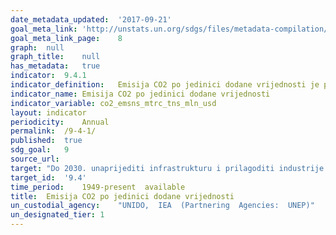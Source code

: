 ```yaml
---	
date_metadata_updated:	'2017-09-21'
goal_meta_link:	'http://unstats.un.org/sdgs/files/metadata-compilation/Metadata-Goal-9.pdf'
goal_meta_link_page:	8
graph:	null
graph_title:	null
has_metadata:	true
indicator:	9.4.1
indicator_definition:	Emisija CO2 po jedinici dodane vrijednosti je pokazatelj omjera između emisije ugljika i dodane vrijednosti. Emisija ugljika procjenjuje se iz podataka o potrošnji energije.
indicator_name:	Emisija CO2 po jedinici dodane vrijednosti
indicator_variable:	co2_emsns_mtrc_tns_mln_usd
layout:	indicator
periodicity:	Annual
permalink:	/9-4-1/
published:	true
sdg_goal:	9
source_url:	
target:	"Do 2030. unaprijediti infrastrukturu i prilagoditi industrije kako bi postale održive, s povećanom učinkovitosti korištenja resursa i većom primjenom čistih i za okoliš prihvatljivih tehnologija i industrijskih procesa, u kojima svaka zemlja sudjeluje prema vlastitim kapacitetima"
target_id:	'9.4'
time_period:	1949-present  available
title:	Emisija CO2 po jedinici dodane vrijednosti
un_custodial_agency:	"UNIDO,  IEA  (Partnering  Agencies:  UNEP)"
un_designated_tier:	1
---	
```


